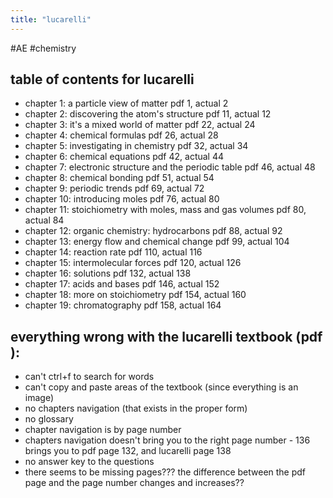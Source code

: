 ```yaml
---
title: "lucarelli"
---
```

#AE #chemistry 
## table of contents for lucarelli
- chapter 1: a particle view of matter pdf 1, actual 2
- chapter 2: discovering the atom's structure pdf 11, actual 12
- chapter 3: it's a mixed world of matter pdf 22, actual 24
- chapter 4: chemical formulas pdf 26, actual 28
- chapter 5: investigating in chemistry pdf 32, actual 34
- chapter 6: chemical equations pdf 42, actual 44
- chapter 7: electronic structure and the periodic table pdf 46, actual 48
- chapter 8: chemical bonding pdf 51, actual 54
- chapter 9: periodic trends pdf 69, actual 72
- chapter 10: introducing moles pdf 76, actual 80
- chapter 11: stoichiometry with moles, mass and gas volumes pdf 80, actual 84
- chapter 12: organic chemistry: hydrocarbons pdf 88, actual 92
- chapter 13: energy flow and chemical change pdf 99, actual 104
- chapter 14: reaction rate pdf 110, actual 116
- chapter 15: intermolecular forces pdf 120, actual 126
- chapter 16: solutions pdf 132, actual 138
- chapter 17: acids and bases pdf 146, actual 152
- chapter 18: more on stoichiometry pdf 154, actual 160
- chapter 19: chromatography pdf 158, actual 164
## everything wrong with the lucarelli textbook (pdf ):
- can't ctrl+f to search for words
- can't copy and paste areas of the textbook (since everything is an image)
- no chapters navigation (that exists in the proper form)
- no glossary
- chapter navigation is by page number
- chapters navigation doesn't bring you to the right page number - 136 brings you to pdf page 132, and lucarelli page 138
- no answer key to the questions
- there seems to be missing pages??? the difference between the pdf page and the page number changes and increases??
